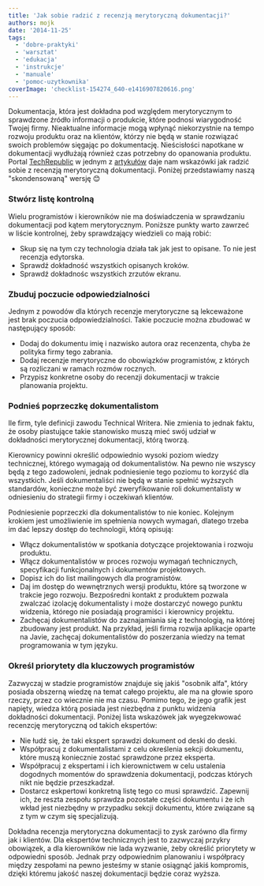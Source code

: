 ```yaml
---
title: 'Jak sobie radzić z recenzją merytoryczną dokumentacji?'
authors: mojk
date: '2014-11-25'
tags:
  - 'dobre-praktyki'
  - 'warsztat'
  - 'edukacja'
  - 'instrukcje'
  - 'manuale'
  - 'pomoc-uzytkownika'
coverImage: 'checklist-154274_640-e1416907820616.png'
---
```


Dokumentacja, która jest dokładna pod względem merytorycznym to sprawdzone
źródło informacji o produkcie, które podnosi wiarygodność Twojej firmy.
Nieaktualne informacje mogą wpłynąć niekorzystnie na tempo rozwoju produktu oraz
na klientów, którzy nie będą w stanie rozwiązać swoich problemów sięgając po
dokumentację. Nieścisłości napotkane w dokumentacji wydłużają również czas
potrzebny do opanowania produktu. Portal
[TechRepublic](http://www.techrepublic.com/) w jednym z
[artykułów](http://www.techrepublic.com/article/tips-for-managing-the-technical-documentation-tech-review/)
daje nam wskazówki jak radzić sobie z recenzją merytoryczną dokumentacji.
Poniżej przedstawiamy naszą "skondensowaną" wersję 😊

<!--truncate-->

### Stwórz listę kontrolną

Wielu programistów i kierowników nie ma doświadczenia w sprawdzaniu dokumentacji
pod kątem merytorycznym. Poniższe punkty warto zawrzeć w liście kontrolnej, żeby
sprawdzający wiedzieli co mają robić:

- Skup się na tym czy technologia działa tak jak jest to opisane. To nie jest
  recenzja edytorska.
- Sprawdź dokładność wszystkich opisanych kroków.
- Sprawdź dokładnośc wszystkich zrzutów ekranu.

### Zbuduj poczucie odpowiedzialności

Jednym z powodów dla których recenzje merytoryczne są lekceważone jest brak
poczucia odpowiedzialności. Takie poczucie można zbudować w następujący sposób:

- Dodaj do dokumentu imię i nazwisko autora oraz recenzenta, chyba że polityka
  firmy tego zabrania.
- Dodaj recenzje merytoryczne do obowiązków programistów, z których są
  rozliczani w ramach rozmów rocznych.
- Przypisz konkretne osoby do recenzji dokumentacji w trakcie planowania
  projektu.

### Podnieś poprzeczkę dokumentalistom

Ile firm, tyle definicji zawodu Technical Writera. Nie zmienia to jednak faktu,
że osoby piastujące takie stanowisko muszą mieć swój udział w dokładności
merytorycznej dokumentacji, którą tworzą.

Kierownicy powinni określić odpowiednio wysoki poziom wiedzy technicznej,
którego wymagają od dokumentalistów. Na pewno nie wszyscy będą z tego
zadowoleni, jednak podniesienie tego poziomu to korzyść dla wszystkich. Jeśli
dokumentaliści nie będą w stanie spełnić wyższych standardów, konieczne może być
zweryfikowanie roli dokumentalisty w odniesieniu do strategii firmy i oczekiwań
klientów.

Podniesienie poprzeczki dla dokumentalistów to nie koniec. Kolejnym krokiem jest
umożliwienie im spełnienia nowych wymagań, dlatego trzeba im dać lepszy dostęp
do technologii, którą opisują:

- Włącz dokumentalistów w spotkania dotyczące projektowania i rozwoju produktu.
- Włącz dokumentalistów w proces rozwoju wymagań technicznych, specyfikacji
  funkcjonalnych i dokumentów projektowych.
- Dopisz ich do list mailingowych dla programistów.
- Daj im dostęp do wewnętrznych wersji produktu, które są tworzone w trakcie
  jego rozwoju. Bezpośredni kontakt z produktem pozwala zwalczać izolację
  dokumentalisty i może dostarczyć nowego punktu widzenia, którego nie posiadają
  programiści i kierownicy projektu.
- Zachęcaj dokumentalistów do zaznajamiania się z technologią, na której
  zbudowany jest produkt. Na przykład, jeśli firma rozwija aplikacje oparte na
  Javie, zachęcaj dokumentalistów do poszerzania wiedzy na temat programowania w
  tym języku.

### Określ priorytety dla kluczowych programistów

Zazwyczaj w stadzie programistów znajduje się jakiś "osobnik alfa", który
posiada obszerną wiedzę na temat całego projektu, ale ma na głowie sporo rzeczy,
przez co wiecznie nie ma czasu. Pomimo tego, że jego grafik jest napięty, wiedza
którą posiada jest niezbędna z punktu widzenia dokładności dokumentacji. Poniżej
lista wskazówek jak wyegzekwować recenzcję merytoryczną od takich ekspertów:

- Nie łudź się, że taki ekspert sprawdzi dokument od deski do deski.
- Współpracuj z dokumentalistami z celu określenia sekcji dokumentu, które muszą
  koniecznie zostać sprawdzone przez eksperta.
- Współpracuj z ekspertami i ich kierownictwem w celu ustalenia dogodnych
  momentów do sprawdzenia dokumentacji, podczas których nikt nie będzie
  przeszkadzał.
- Dostarcz eskpertowi konkretną listę tego co musi sprawdzić. Zapewnij ich, że
  reszta zespołu sprawdza pozostałe części dokumentu i że ich wkład jest
  niezbędny w przypadku sekcji dokumentu, które związane są z tym w czym się
  specjalizują.

Dokładna recenzja merytoryczna dokumentacji to zysk zarówno dla firmy jak i
klientów. Dla ekspertów technicznych jest to zazwyczaj przykry obowiązek, a dla
kierowników nie lada wyzwanie, żeby określić priorytety w odpowiedni sposób.
Jednak przy odpowiednim planowaniu i współpracy między zespołami na pewno
jesteśmy w stanie osiągnąć jakiś kompromis, dzięki któremu jakość naszej
dokumentacji będzie coraz wyższa.
